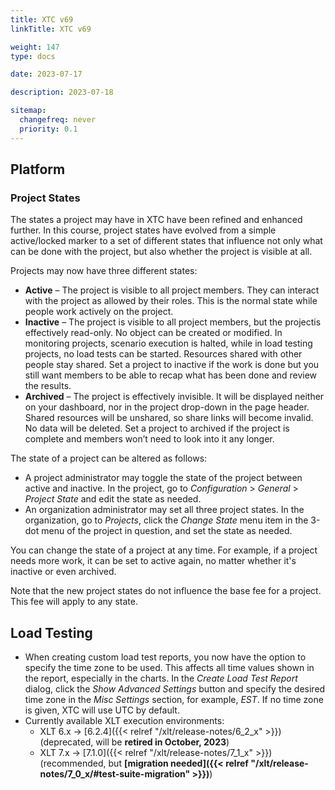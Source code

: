 ```yaml
---
title: XTC v69
linkTitle: XTC v69

weight: 147
type: docs

date: 2023-07-17

description: 2023-07-18

sitemap:
  changefreq: never
  priority: 0.1
---
```


## Platform

### Project States

The states a project may have in XTC have been refined and enhanced further. In this course, project states have evolved from a simple active/locked marker to a set of different states that influence not only what can be done with the project, but also whether the project is visible at all.

Projects may now have three different states:

* **Active** – The project is visible to all project members. They can interact with the project as allowed by their roles. This is the normal state while people work actively on the project.
* **Inactive** – The project is visible to all project members, but the projectis effectively read-only. No object can be created or modified. In monitoring projects, scenario execution is halted, while in load testing projects, no load tests can be started. Resources shared with other people stay shared. Set a project to inactive if the work is done but you still want members to be able to recap what has been done and review the results.
* **Archived** – The project is effectively invisible. It will be displayed neither on your dashboard, nor in the project drop-down in the page header. Shared resources will be unshared, so share links will become invalid. No data will be deleted. Set a project to archived if the project is complete and members won’t need to look into it any longer.

The state of a project can be altered as follows:

* A project administrator may toggle the state of the project between active and inactive. In the project, go to *Configuration* > *General*  > *Project State* and edit the state as needed.
* An organization administrator may set all three project states. In the organization, go to *Projects*, click the *Change State* menu item in the 3-dot menu of the project in question, and set the state as needed.

You can change the state of a project at any time. For example, if a project needs more work, it can be set to active again, no matter whether it's inactive or even archived.

Note that the new project states do not influence the base fee for a project. This fee will apply to any state.


## Load Testing

* When creating custom load test reports, you now have the option to specify the time zone to be used. This affects all time values shown in the report, especially in the charts. In the *Create Load Test Report* dialog, click the *Show Advanced Settings* button and specify the desired time zone in the *Misc Settings* section, for example, *EST*. If no time zone is given, XTC will use UTC by default.
* Currently available XLT execution environments:
    * XLT 6.x → [6.2.4]({{< relref "/xlt/release-notes/6_2_x" >}}) (deprecated, will be **retired in October, 2023**)
    * XLT 7.x → [7.1.0]({{< relref "/xlt/release-notes/7_1_x" >}}) (recommended, but **[migration needed]({{< relref "/xlt/release-notes/7_0_x/#test-suite-migration" >}})**)


